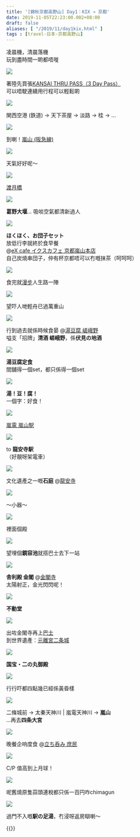 ```yaml
---
title: '[錦秋京都高野山] Day1：KIX → 京都'
date: 2019-11-05T22:23:00.002+08:00
draft: false
aliases: [ "/2019/11/day1kix.html" ]
tags : [travel-日本-京都高野山]
---
```


凌晨機，清晨落機  
玩到盡時間一啲都唔嘥  

![](/images/kyotokoyasan1a.jpg)

著陸先買張[KANSAI THRU PASS（3 Day Pass）](https://hidie.net/kyotokoyasan1a/)  
可以唔駛連續用行程可以輕鬆啲  

![](/images/kyotokoyasan1b.jpg)

関西空港 (鉄道) → 天下茶屋 → 淡路 → 桂 → ...  

![](/images/kyotokoyasan1b3.jpg)

到喇！[嵐山 (阪急線)](https://hidie.net/kyotokoyasan1b/)  

![](/images/kyotokoyasan1c1.jpg)

天氣好好呢～  

![](/images/kyotokoyasan1c3.jpg)

[渡月橋](https://hidie.net/kyotokoyasan1c/)  

![](/images/kyotokoyasan1c4.jpg)

**葛野大堰**... 吸啖空氣都清新過人  

![](/images/kyotokoyasan1d.jpg)

**ほくほく、お団子セット**  
放低行李就終於食早餐  
@[eX cafe イクスカフェ 京都嵐山本店](https://hidie.net/kyotokoyasan1d/)  
自己炭燒串団子，仲有杯京都唔可以冇嘅抹茶（呵呵呵）  

![](/images/kyotokoyasan1e1.jpg)

食完就[漫步](https://hidie.net/kyotokoyasan1e/)人生路一陣  

![](/images/kyotokoyasan1e2.jpg)

望吓人哋輕舟已過萬重山  

![](/images/kyotokoyasan1f1.jpg)

行到過去就係時候食晏 @[湯豆腐 嵯峨野](https://hidie.net/kyotokoyasan1f/)  
嗌支「招牌」**清酒 嵯峨野**，係**伏見の地酒**  

![](/images/kyotokoyasan1f2.jpg)

**湯豆腐定食**  
間舖得一個set，都只係得一個set  

![](/images/kyotokoyasan1f.jpg)

**湯！豆！腐！**  
一個字：好食！  

![](/images/kyotokoyasan1g1.jpg)

[嵐電 嵐山駅](https://hidie.net/kyotokoyasan1g/)  

![](/images/kyotokoyasan1g.jpg)

to **龍安寺駅**  
（好靚呀架電車）  

![](/images/kyotokoyasan1h6.jpg)

文化遺產之一嘅**石庭** @[龍安寺](https://hidie.net/kyotokoyasan1h/)  

![](/images/kyotokoyasan1h10.jpg)

～小器～  

![](/images/kyotokoyasan1h11.jpg)

裡面個殿  

![](/images/kyotokoyasan1h26.jpg)

望埋個**鏡容池**就搭巴士去下一站  

![](/images/kyotokoyasan1i.jpg)

**舎利殿 金閣** @[金閣寺](https://hidie.net/kyotokoyasan1i/)  
太陽射正，金光閃閃呢！  

![](/images/kyotokoyasan1i16.jpg)

**不動堂**  

![](/images/kyotokoyasan1k1.jpg)

出咗金閣寺再上[巴士](https://hidie.net/kyotokoyasan1j/)  
到世界遺產：[元離宮二条城](https://hidie.net/kyotokoyasan1k/)  

![](/images/kyotokoyasan1k7.jpg)

**国宝・二の丸御殿**  

![](/images/kyotokoyasan1k21.jpg)

行行吓都四點幾已經係黃昏樣  

![](/images/kyotokoyasan1m1.jpg)

二條城前 → 太秦天神川 | 嵐電天神川 → **嵐山**  
...再去**四条大宮**  

![](/images/kyotokoyasan1l9.jpg)

晚餐企响度食 @[立ち呑み 庶民](https://hidie.net/kyotokoyasan1l/)  

![](/images/kyotokoyasan1l.jpg)

C/P 值高到上月球！  

![](/images/kyotokoyasan1l5.jpg)

呢舊燒原隻蒜頭連稅都只係一百円咋chimagun

![](/images/kyotokoyasan1m.jpg)

過門不入嘅**駅の足湯**，冇浸呀返房瞓喇～  
  
  
{{<kyotokoyasan>}}  
